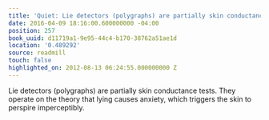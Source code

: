 ```yaml
---
title: 'Quiet: Lie detectors (polygraphs) are partially skin conductance te…'
date: 2016-04-09 18:16:00.600000000 -04:00
position: 257
book_uuid: d11719a1-9e95-44c4-b170-38762a51ae1d
location: '0.489292'
source: readmill
touch: false
highlighted_on: 2012-08-13 06:24:55.000000000 Z
---
```


Lie detectors (polygraphs) are partially skin conductance tests. They operate on the theory that lying causes anxiety, which triggers the skin to perspire imperceptibly.